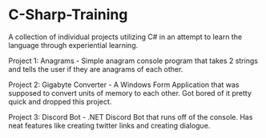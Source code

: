 # C-Sharp-Training
A collection of individual projects utilizing C# in an attempt to learn the language through experiential learning.

Project 1: Anagrams - Simple anagram console program that takes 2 strings and tells the user if they are anagrams of each other.

Project 2: Gigabyte Converter - A Windows Form Application that was supposed to convert units of memory to each other. Got bored of it pretty quick and dropped this project.

Project 3: Discord Bot - .NET Discord Bot that runs off of the console. Has neat features like creating twitter links and creating dialogue.
